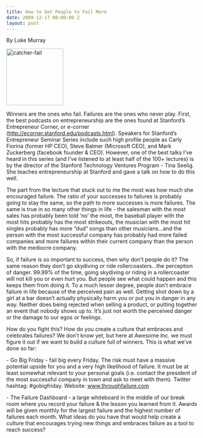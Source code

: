 ```yaml
---
title: How to Get People to Fail More
date: 2009-12-17 00:00:00 Z
layout: post
---
```

 
<p>By Luke Murray</p>
<p><img alt="catcher-fail" border="0" height="150" src="http://awesomeinc.org/wp-content/uploads/2009/12/catcher-fail.jpg" width="150"/></p>
<p>Winners are the ones who fail. Failures are the ones who never play. First, the best podcasts on entrepreneurship are the ones found at Stanford&rsquo;s Entrepreneur Corner, or e-corner (<a href="http://ecorner.stanford.edu/podcasts.html" target="_blank">http://ecorner.stanford.edu/podcasts.html</a>). Speakers for Stanford&rsquo;s Entrepreneur Seminar Series include such high profile people as Carly Fiorina (former HP CEO), Steve Balmer (Microsoft CEO), and Mark Zuckerberg (facebook founder &amp; CEO). However, one of the best talks I&rsquo;ve heard in this series (and I&rsquo;ve listened to at least half of the 100+ lectures) is by the director of the Stanford Technology Ventures Program - Tina Seelig. She teaches entrepreneurship at Stanford and gave a talk on how to do this well.</p>
<p>The part from the lecture that stuck out to me the most was how much she encouraged failure. The ratio of your successes to failures is probably going to stay the same, so the path to more successes is more failures. The same is true in so many other things in life - the salesman with the most sales has probably been told &lsquo;no&rsquo; the most, the baseball player with the most hits probably has the most strikeouts, the musician with the most hit singles probably has more &ldquo;dud&rdquo; songs than other musicians&hellip;and the person with the most successful company has probably had more failed companies and more failures within their current company than the person with the mediocre company.</p>
<p>So, if failure is so important to success, then why don&rsquo;t people do it? The same reason they don&rsquo;t go skydiving or ride rollercoasters&hellip;the perception of danger. 99.99% of the time, going skydiving or riding in a rollercoaster will not kill you or even hurt you. But people see what could happen and this keeps them from doing it. To a much lesser degree, people don&rsquo;t embrace failure in life because of the perceived pain as well. Getting shot down by a girl at a bar doesn&rsquo;t actually physically harm you or put you in danger in any way. Neither does being rejected when selling a product, or putting together an event that nobody shows up to. It&rsquo;s just not worth the perceived danger or the damage to our egos or feelings.</p>
<p>How do you fight this? How do you create a culture that embraces and celebrates failures? We don&rsquo;t know yet, but here at Awesome Inc. we must figure it out if we want to build a culture full of winners. This is what we&rsquo;ve done so far:</p>
<p>- Go Big Friday - fail big every Friday. The risk must have a massive potential upside for you and a very high likelihood of failure. It must be at least somewhat relevant to your personal goals (i.e. contact the president of the most successful company in town and ask to meet with them). Twitter hashtag: #gobigfriday. Website: <a href="http://www.throughfailure.com" target="_blank">www.throughfailure.com</a></p>
<p>- The Failure Dashboard - a large whiteboard in the middle of our break room where you record your failure &amp; the lesson you learned from it. Awards will be given monthly for the largest failure and the highest number of failures each month. What ideas do you have that would help create a culture that encourages trying new things and embraces failure as a tool to reach success?</p>
